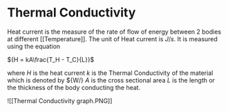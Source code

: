 # Thermal Conductivity

Heat current is the measure of the rate of flow of energy between 2 bodies at different [[Temperature]]. The unit of Heat current is ${J/s}$. It is measured using the equation

${H = kA\frac{T_H - T_C}{L}}$

where
*H* is the heat current
*k* is the Thermal Conductivity of the material which is denoted by ${W/}
*A* is the cross sectional area
*L* is the length or the thickness of the body conducting the heat.

![[Thermal Conductivity graph.PNG]]

